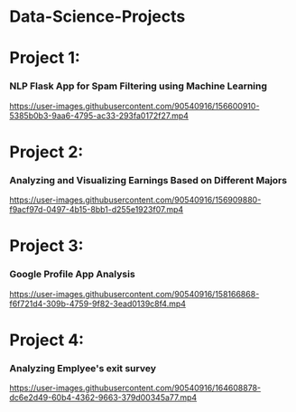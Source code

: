 # **Data-Science-Projects**

# Project 1:
### **NLP Flask App for Spam Filtering using Machine Learning**
https://user-images.githubusercontent.com/90540916/156600910-5385b0b3-9aa6-4795-ac33-293fa0172f27.mp4

# Project 2:
### **Analyzing and Visualizing Earnings Based on Different Majors**
https://user-images.githubusercontent.com/90540916/156909880-f9acf97d-0497-4b15-8bb1-d255e1923f07.mp4

# Project 3:
### **Google Profile App Analysis**
https://user-images.githubusercontent.com/90540916/158166868-f6f721d4-309b-4759-9f82-3ead0139c8f4.mp4

# Project 4:
### **Analyzing Emplyee's exit survey**
https://user-images.githubusercontent.com/90540916/164608878-dc6e2d49-60b4-4362-9663-379d00345a77.mp4


